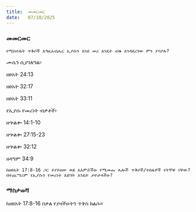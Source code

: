 ```yaml
---
title:  መመርመር
date:   07/10/2025
---
```


### መመርመር

`የሚከተሉት ጥቅሶች እግዚአብሔር ኢያሱን እንደ መሪ እንዴት ብቁ እንዳደረገው ምን ያሳያሉ?`

ሙሴን ሲያገለግል፦

ዘፀአት 24:13

ዘፀአት 32:17

ዘፀአት 33:11

የኢያሱ የመሪነት ብቃቶች፦

ዘኍልቍ 14:1-10

ዘኍልቍ 27:15-23

ዘኍልቍ 32:12

ዘዳግም 34:9

`ከዘፀአት 17:8-16 ጋር ተያይዘው ወደ አእምሯችሁ የሚመጡ ሌሎች ጥቅሶች/ተስፋዎች የትኞቹ ናቸው? በተጨማሪም የኢያሱን የመሪነት እድገት እንዴት ታዮታላችሁ?`

### ማስታወሻ

ከዘፀአት 17:8-16 በቃል የያዛችሁትን ጥቅስ ከልሱ።